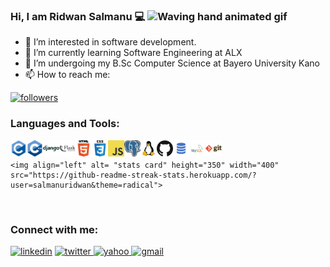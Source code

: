 ### Hi, I am Ridwan Salmanu 💻 <img src="https://raw.githubusercontent.com/nixin72/nixin72/master/wave.gif" alt="Waving hand animated gif" height="45" width="45" />

- 👀 I’m interested in software development.
- 🌱 I’m currently learning Software Engineering at ALX
- 🔭 I’m undergoing my B.Sc Computer Science at Bayero University Kano
- 📫 How to reach me:


<a href="https://github.com/salmanuridwan">
    <img alt="followers" title="Follow me on Github" src="https://img.shields.io/github/followers/salmanuridwan?color=236ad3&labelColor=1155ba&style=for-the-badge&logo=github&label=Follow"/></a>





### Languages and Tools:

<img align="left" src="https://raw.githubusercontent.com/devicons/devicon/master/icons/c/c-original.svg" alt="c" width="26px" /> </a> 

<img align="left" src="https://raw.githubusercontent.com/devicons/devicon/master/icons/cplusplus/cplusplus-original.svg" alt="cplusplus" width="26px"/>

<img align="left" src="https://raw.githubusercontent.com/github/explore/80688e429a7d4ef2fca1e82350fe8e3517d3494d/topics/django/django.png" alt="django" width="26px"/>

<img align="left" src="https://raw.githubusercontent.com/github/explore/80688e429a7d4ef2fca1e82350fe8e3517d3494d/topics/flask/flask.png" alt="flask" width="26px"/>

<img align="left" alt="HTML5" width="26px" src="https://raw.githubusercontent.com/github/explore/80688e429a7d4ef2fca1e82350fe8e3517d3494d/topics/html/html.png" />

<img align="left" alt="CSS3" width="26px" src="https://raw.githubusercontent.com/github/explore/80688e429a7d4ef2fca1e82350fe8e3517d3494d/topics/css/css.png" />

<img align="left" alt="JavaScript" width="26px" src="https://raw.githubusercontent.com/github/explore/80688e429a7d4ef2fca1e82350fe8e3517d3494d/topics/javascript/javascript.png" />

<img align="left" alt="postgres" width="26px" src="https://raw.githubusercontent.com/github/explore/80688e429a7d4ef2fca1e82350fe8e3517d3494d/topics/postgresql/postgresql.png" />

<img align="left" alt="linux" width="26px" src="https://raw.githubusercontent.com/github/explore/80688e429a7d4ef2fca1e82350fe8e3517d3494d/topics/linux/linux.png" />

<img align="left" alt="GitHub" width="26px" src="https://raw.githubusercontent.com/github/explore/78df643247d429f6cc873026c0622819ad797942/topics/github/github.png" />

<img align="left" alt="SQL" width="26px" src="https://raw.githubusercontent.com/github/explore/80688e429a7d4ef2fca1e82350fe8e3517d3494d/topics/sql/sql.png" />

<img align="left" alt="MySQL" width="26px" src="https://raw.githubusercontent.com/github/explore/80688e429a7d4ef2fca1e82350fe8e3517d3494d/topics/mysql/mysql.png" />

<img align="left" alt="Git" width="26px" src="https://raw.githubusercontent.com/github/explore/80688e429a7d4ef2fca1e82350fe8e3517d3494d/topics/git/git.png" />

</br>

    <img align="left" alt= "stats card" height="350" width="400" src="https://github-readme-streak-stats.herokuapp.com/?user=salmanuridwan&theme=radical">

<br>

### Connect with me:

 <a href="https://linkedin.com/in/salmanuridwan">
    <img alt="linkedin" title="connect with me" src="https://img.shields.io/badge/connect%20with%20me-Linkedin-blue?style=for-the-badge&logo=linkedin"/></a>
 <a href="https://twitter.com/salmanu_ridwan">
    <img alt="twitter" title="follow me" src="https://img.shields.io/badge/follow%20me-Twitter-blue?style=for-the-badge&logo=twitter"/>
</a>
<a href="mailto:ridwan.salmanu96@yahoo.com">
    <img alt="yahoo" title="send mail" src="https://img.shields.io/badge/Yahoo-yahoo-blue?style=for-the-badge&logo=yahoo"/>
</a>
<a href="mailto:ridwansalmanu96@gmail.com">
    <img alt="gmail" title="send mail" src="https://img.shields.io/badge/Gmail-gmail-red?style=for-the-badge&logo=gmail"/>
</a>
